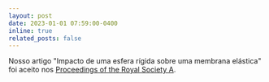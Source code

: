 ```yaml
---
layout: post
date: 2023-01-01 07:59:00-0400
inline: true
related_posts: false
---
```


Nosso artigo "Impacto de uma esfera rígida sobre uma membrana elástica" foi aceito nos [Proceedings of the Royal Society A](https://royalsocietypublishing.org/doi/10.1098/rspa.2022.0340).
